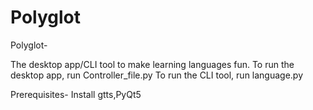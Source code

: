 # Polyglot

Polyglot- 

The desktop app/CLI tool to make learning languages fun.
To run the desktop app, run Controller_file.py
To run the CLI tool, run language.py

Prerequisites-
Install gtts,PyQt5
